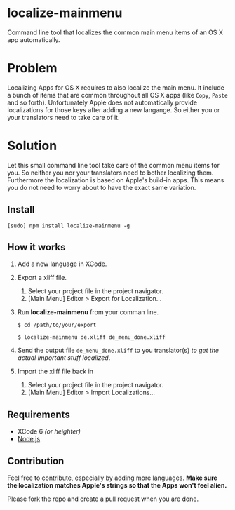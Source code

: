 localize-mainmenu
=================

Command line tool that localizes the common main menu items of an OS X app automatically.


# Problem

Localizing Apps for OS X requires to also localize the main menu. It include a bunch of items that are common throughout all OS X apps (like ``Copy``, ``Paste`` and so forth). Unfortunately Apple does not automatically provide localizations for those keys after adding a new langange. So either you or your translators need to take care of it. 

# Solution
Let this small command line tool take care of the common menu items for you. So neither you nor your translators need to bother localizing them. Furthermore the localization is based on Apple's build-in apps. This means you do not need to worry about to have the exact same variation. 


## Install

``[sudo] npm install localize-mainmenu -g``


## How it works 


1. Add a new language in XCode.

2. Export a xliff file.
	1. Select your project file in the project navigator.
	2. [Main Menu] Editor > Export for Localization… 
	
3. Run **localize-mainmenu** from your comman line.
	
	``$ cd /path/to/your/export``
	
	``$ localize-mainmenu de.xliff de_menu_done.xliff``
	
4. Send the output file ``de_menu_done.xliff`` to you translator(s) *to get the actual important stuff localized*.
5. Import the xliff file back in 
	1. Select your project file in the project navigator.
	2. [Main Menu] Editor > Import Localizations… 
	

## Requirements

- XCode 6 *(or heighter)*
- [Node.js](http://nodejs.org)


## Contribution

Feel free to contribute, especially by adding more languages. **Make sure the localization matches Apple's strings so that the Apps won't feel alien.**

Please fork the repo and create a pull request when you are done. 

 


